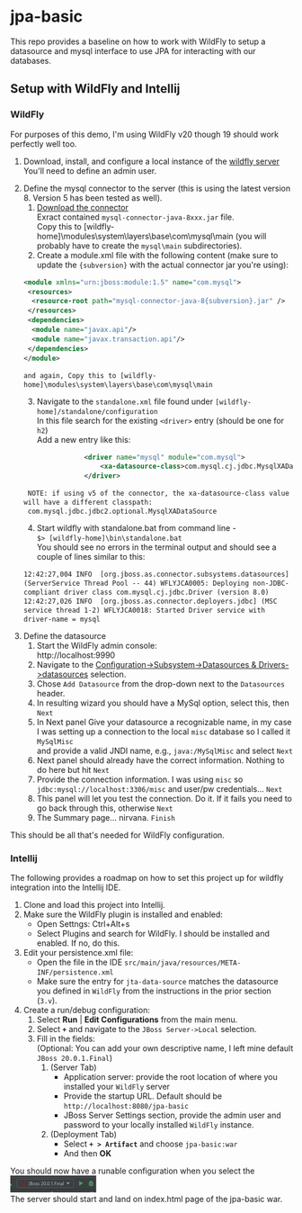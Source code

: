 # jpa-basic
This repo provides a baseline on how to work with WildFly to setup a datasource and mysql interface to use JPA for interacting with our databases.
## Setup with WildFly and Intellij

### WildFly
For purposes of this demo, I'm using WildFly v20 though 19 should work perfectly well too.
1) Download, install, and configure a local instance of the [wildfly server](https://www.wildfly.org/downloads/)  
You'll need to define an admin user.
2. Define the mysql connector to the server (this is using the latest version 8. Version 5 has been tested as well).  
   1. [Download the connector](https://dev.mysql.com/downloads/connector/j/)  
      Exract contained `mysql-connector-java-8xxx.jar` file.   
      Copy this to [wildfly-home]\modules\system\layers\base\com\mysql\main (you will probably have to create the `mysql\main` subdirectories).
   2. Create a module.xml file with the following content (make sure to update the `{subversion}` with the actual connector jar you're using):   
    ``` xml
    <module xmlns="urn:jboss:module:1.5" name="com.mysql">
     <resources>
      <resource-root path="mysql-connector-java-8{subversion}.jar" />
     </resources>
     <dependencies>
      <module name="javax.api"/>
      <module name="javax.transaction.api"/>
     </dependencies>
    </module>
    ```   
       and again, Copy this to [wildfly-home]\modules\system\layers\base\com\mysql\main   
       
   3. Navigate to the `standalone.xml` file found under `[wildfly-home]/standalone/configuration`  
     In this file search for the existing `<driver>` entry (should be one for `h2`)  
     Add a new entry like this:  
     ``` xml
                    <driver name="mysql" module="com.mysql">
                        <xa-datasource-class>com.mysql.cj.jdbc.MysqlXADataSource</xa-datasource-class>
                    </driver>
     ```   
        NOTE: if using v5 of the connector, the xa-datasource-class value will have a different classpath:   
        com.mysql.jdbc.jdbc2.optional.MysqlXADataSource
     
   4. Start wildfly with standalone.bat from command line -   
   `$> [wildfly-home]\bin\standalone.bat`   
   You should see no errors in the terminal output and should see a couple of lines similar to this:   
   ```
   12:42:27,004 INFO  [org.jboss.as.connector.subsystems.datasources] (ServerService Thread Pool -- 44) WFLYJCA0005: Deploying non-JDBC-compliant driver class com.mysql.cj.jdbc.Driver (version 8.0) 
   12:42:27,026 INFO  [org.jboss.as.connector.deployers.jdbc] (MSC service thread 1-2) WFLYJCA0018: Started Driver service with driver-name = mysql  
   ```
3. Define the datasource   
   1. Start the WildFly admin console:   
      http://localhost:9990   
   2. Navigate to the [Configuration->Subsystem->Datasources & Drivers->datasources](http://localhost:9990/console/index.html#configuration;path=configuration~subsystems!css~datasources!data-source-driver~datasources) selection.   
   3. Chose `Add Datasource` from the drop-down next to the `Datasources` header.   
   4. In resulting wizard you should have a MySql option, select this, then `Next`   
   5. In Next panel Give your datasource a recognizable name, in my case I was setting up a connection to the local `misc` database so I called it `MySqlMisc`  
   and provide a valid JNDI name, e.g., `java:/MySqlMisc` and select `Next`   
   6. Next panel should already have the correct information. Nothing to do here but hit `Next`   
   7. Provide the connection information. I was using `misc` so `jdbc:mysql://localhost:3306/misc` and user/pw credentials... `Next`   
   8. This panel will let you test the connection. Do it. If it fails you need to go back through this, otherwise `Next`   
   9. The Summary page... nirvana. `Finish`   
   
This should be all that's needed for WildFly configuration.

### Intellij
The following provides a roadmap on how to set this project up for wildfly integration into the Intellij IDE.
1. Clone and load this project into Intellij.
2. Make sure the WildFly plugin is installed and enabled:   
   * Open Settngs: Ctrl+Alt+s
   * Select Plugins and search for WildFly. I should be installed and enabled. If no, do this.
3. Edit your persistence.xml file:   
   * Open the file in the IDE `src/main/java/resources/META-INF/persistence.xml`  
   * Make sure the entry for `jta-data-source` matches the datasource you defined in `WildFly` from the instructions in the prior section (`3.v`).
4. Create a run/debug configuration:   
   1. Select **Run** | **Edit Configurations** from the main menu.
   2. Select **`+`** and navigate to the `JBoss Server->Local` selection.
   3. Fill in the fields:    
      (Optional: You can add your own descriptive name, I left mine default `JBoss 20.0.1.Final`)
      1. (Server Tab)      
         * Application server: provide the root location of where you installed your `WildFly` server   
         * Provide the startup URL. Default should be `http://localhost:8080/jpa-basic`   
         * JBoss Server Settings section, provide the admin user and password to your locally installed `WildFly` instance.     
      2. (Deployment Tab)   
         * Select **`+ > Artifact`** and choose `jpa-basic:war`    
         * And then **OK**

You should now have a runable configuration when you select the ![screenshot](https://github.com/karlkras/jpa-basic/blob/master/images/runconfig.jpg)  
The server should start and land on index.html page of the jpa-basic war.
   
